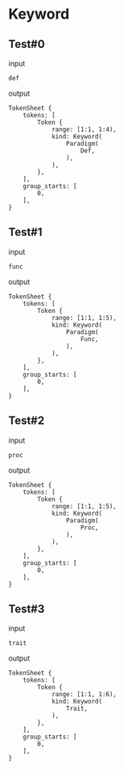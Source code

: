 # Keyword

## Test#0

input

```husky
def
```

output

```husky
TokenSheet {
    tokens: [
        Token {
            range: [1:1, 1:4),
            kind: Keyword(
                Paradigm(
                    Def,
                ),
            ),
        },
    ],
    group_starts: [
        0,
    ],
}
```

## Test#1

input

```husky
func
```

output

```husky
TokenSheet {
    tokens: [
        Token {
            range: [1:1, 1:5),
            kind: Keyword(
                Paradigm(
                    Func,
                ),
            ),
        },
    ],
    group_starts: [
        0,
    ],
}
```

## Test#2

input

```husky
proc
```

output

```husky
TokenSheet {
    tokens: [
        Token {
            range: [1:1, 1:5),
            kind: Keyword(
                Paradigm(
                    Proc,
                ),
            ),
        },
    ],
    group_starts: [
        0,
    ],
}
```

## Test#3

input

```husky
trait
```

output

```husky
TokenSheet {
    tokens: [
        Token {
            range: [1:1, 1:6),
            kind: Keyword(
                Trait,
            ),
        },
    ],
    group_starts: [
        0,
    ],
}
```
